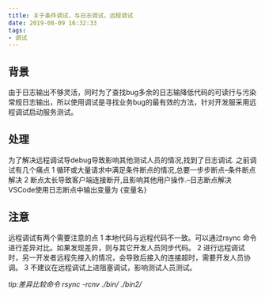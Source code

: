 ```yaml
---
title: 关于条件调试，与日志调试，远程调试
date: 2019-08-09 16:32:33
tags: 
- 调试
---
```

## 背景
由于日志输出不够灵活，同时为了查找bug多余的日志输降低代码的可读行与污染常规日志输出，所以使用调试是寻找业务bug的最有效的方法，针对开发服采用远程调试启动服务测试。
## 处理
为了解决远程调试导debug导致影响其他测试人员的情况,找到了日志调试.
之前调试有几个痛点
1 循环或大量请求中满足条件断点的情况,总要一步步断点–条件断点解决
2 断点太长导致客户端连接断开,且影响其他用户操作.–日志断点解决
VSCode使用日志断点中输出变量为 {变量名}
## 注意
远程调试有两个需要注意的点
1 本地代码与远程代码不一致。可以通过rsync 命令进行差异对比。如果发现差异，则与其它开发人员同步代码。
2 进行远程调试时，另一开发者远程先接入的情况，会导致后接入的连接超时，需要开发人员协调。
3 不建议在远程调试上进阻塞调试，影响测试人员测试。

*tip:差异比较命令 rsync -rcnv ./bin/ ./bin2/*